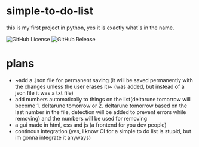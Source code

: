 # simple-to-do-list
this is my first project in python, yes it is exactly what´s in the name.


![GitHub License](https://img.shields.io/github/license/CharaDreemurr6/simple-to-do-list?link=https%3A%2F%2Fgithub.com%2FCharaDreemurr6%2Fsimple-to-do-list%2Fblob%2Fmain%2FLICENSE)
![GitHub Release](https://img.shields.io/github/v/release/CharaDreemurr6/simple-to-do-list?link=https%3A%2F%2Fgithub.com%2FCharaDreemurr6%2Fsimple-to-do-list%2Freleases%2Flatest)







# plans
- ~add a .json file for permanent saving (it will be saved permanently with the changes unless the user erases it)~ (was added, but instead of a json file it was a txt file)
- add numbers automatically to things on the list(deltarune tomorrow will become 1. deltarune tomorrow or 2. deltarune tomorrow based on the last number in the file, detection will be added to prevent errors while removing) and the numbers will be used for removing
- a gui made in html, css and js (a frontend for you dev people)
- continous integration (yes, i know CI for a simple to do list is stupid, but im gonna integrate it anyways)
